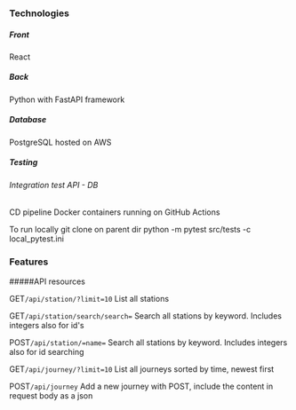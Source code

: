 
### Technologies
##### Front
React

##### Back
Python with FastAPI framework

##### Database
PostgreSQL hosted on AWS

##### Testing
###### Integration test API - DB

CD pipeline 
Docker containers running on GitHub Actions

To run locally
git clone
on parent dir
python -m pytest src/tests -c local_pytest.ini

### Features

#####API resources

GET`/api/station/?limit=10`
List all stations

GET`/api/station/search/search=`
Search all stations by keyword. Includes integers also for id's

POST`/api/station/=name=`
Search all stations by keyword. Includes integers also for id searching

GET`/api/journey/?limit=10`
List all journeys sorted by time, newest first

POST`/api/journey`
Add a new journey with POST, include the content in request body as a json



